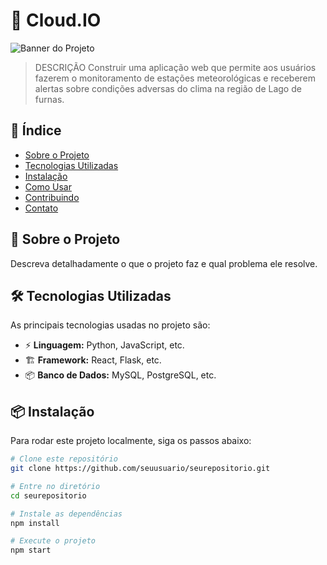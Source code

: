 # 🚀 Cloud.IO

![Banner do Projeto](https://link-para-imagem.com/banner.png)

> DESCRIÇÃO Construir uma aplicação web que permite aos usuários fazerem o monitoramento de estações meteorológicas e receberem alertas sobre condições adversas do clima na região de Lago de furnas.

## 📌 Índice

- [Sobre o Projeto](#-sobre-o-projeto)
- [Tecnologias Utilizadas](#-tecnologias-utilizadas)
- [Instalação](#-instalação)
- [Como Usar](#-como-usar)
- [Contribuindo](#-contribuindo)
- [Contato](#-contato)

## 📝 Sobre o Projeto

Descreva detalhadamente o que o projeto faz e qual problema ele resolve.

## 🛠 Tecnologias Utilizadas

As principais tecnologias usadas no projeto são:

- ⚡ **Linguagem:** Python, JavaScript, etc.
- 🏗 **Framework:** React, Flask, etc.
- 📦 **Banco de Dados:** MySQL, PostgreSQL, etc.

## 📦 Instalação

Para rodar este projeto localmente, siga os passos abaixo:

```bash
# Clone este repositório
git clone https://github.com/seuusuario/seurepositorio.git

# Entre no diretório
cd seurepositorio

# Instale as dependências
npm install

# Execute o projeto
npm start
